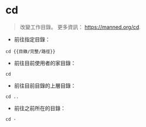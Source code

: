 # cd

> 改變工作目錄。
> 更多資訊： <https://manned.org/cd>.

- 前往指定目錄：

`cd {{目錄/完整/路徑}}`

- 前往目前使用者的家目錄：

`cd`

- 前往目前目錄的上層目錄：

`cd ..`

- 前往之前所在的目錄：

`cd -`

